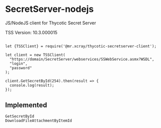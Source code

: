 # SecretServer-nodejs
JS/NodeJS client for Thycotic Secret Server

TSS Version: 10.3.000015

##
    let {TSSClient} = require('@mr.xcray/thycotic-secretserver-client');
      
    let client = new TSSClient(
      "https://domain/SecretServer/webservices/SSWebService.asmx?WSDL", 
      "login", 
      "password"
    );
      
    client.GetSecretById(254).then(result => {
      console.log(result);
    });

## Implemented
    GetSecretById
    DownloadFileAttachmentByItemId